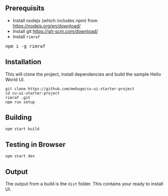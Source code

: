 Prerequisits
--
- Install nodejs (which includes npm) from https://nodejs.org/en/download/
- Install git https://git-scm.com/download/
- Install `rimraf`
<pre>
npm i -g rimraf
</pre>

Installation
--
This will clone the project, install dependencies and build the sample Hello World UI.

    git clone https://github.com/mehuge/cu-ui-starter-project
    cd cu-ui-starter-project
    rimraf .git
    npm run setup

Building
--
    npm start build

Testing in Browser
--
    npm start dev

Output
--

The output from a build is the `dist` folder.  This contains your ready to install UI.
